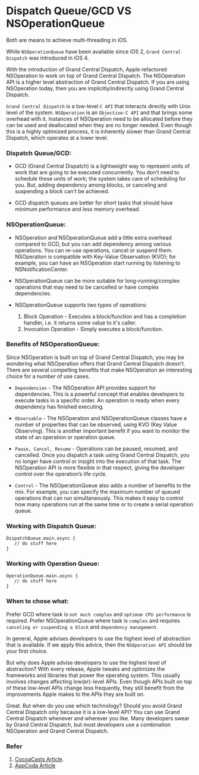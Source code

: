# Dispatch Queue/GCD VS NSOperationQueue

Both are means to achieve multi-threading in iOS.

While ```NSOperationQueue``` have been available since iOS 2, ```Grand Central Dispatch``` was introduced in iOS 4.

With the introduction of Grand Central Dispatch, Apple refactored NSOperation to work on top of Grand Central Dispatch. The NSOperation API is a higher level abstraction of Grand Central Dispatch. If you are using NSOperation today, then you are implicitly/indirectly using Grand Central Dispatch.

```Grand Central Dispatch``` is a low-level ```C API``` that interacts directly with Unix level of the system. ```NSOperation``` is an ```Objective-C API``` and that brings some overhead with it. Instances of NSOperation need to be allocated before they can be used and deallocated when they are no longer needed. Even though this is a highly optimized process, it is inherently slower than Grand Central Dispatch, which operates at a lower level.

### Dispatch Queue/GCD:

* GCD (Grand Central Dispatch) is a lightweight way to represent units of work that are going to be executed concurrently. You don’t need to schedule these units of work; the system takes care of scheduling for you. But, adding dependency among blocks, or canceling and suspending a block can't be achieved.

* GCD dispatch queues are better for short tasks that should have minimum performance and less memory overhead.

### NSOperationQueue:

* NSOperation and NSOperationQueue add a little extra overhead compared to GCD, but you can add dependency among various operations. You can re-use operations, cancel or suspend them. NSOperation is compatible with Key-Value Observation (KVO); for example, you can have an NSOperation start running by listening to NSNotificationCenter.

* NSOperationQueue can be more suitable for long-running/complex operations that may need to be cancelled or have complex dependencies.

* NSOperationQueue supports two types of operations:
	1. Block Operation - Executes a block/function and has a completion handler, i.e. it returns some value to it's caller.
	2. Invocation Operation - Simply executes a block/function.

### Benefits of NSOperationQueue:

Since NSOperation is built on top of Grand Central Dispatch, you may be wondering what NSOperation offers that Grand Central Dispatch doesn’t. There are several compelling benefits that make NSOperation an interesting choice for a number of use cases.

* ```Dependencies``` -
The NSOperation API provides support for dependencies. This is a powerful concept that enables developers to execute tasks in a specific order. An operation is ready when every dependency has finished executing.

* ```Observable``` -
The NSOperation and NSOperationQueue classes have a number of properties that can be observed, using KVO (Key Value Observing). This is another important benefit if you want to monitor the state of an operation or operation queue.

* ```Pause, Cancel, Resume``` -
Operations can be paused, resumed, and cancelled. Once you dispatch a task using Grand Central Dispatch, you no longer have control or insight into the execution of that task. The NSOperation API is more flexible in that respect, giving the developer control over the operation’s life cycle.

* ```Control``` -
The NSOperationQueue also adds a number of benefits to the mix. For example, you can specify the maximum number of queued operations that can run simultaneously. This makes it easy to control how many operations run at the same time or to create a serial operation queue.

### Working with Dispatch Queue:

```
DispatchQueue.main.async {
   // do stuff here
}
```

### Working with Operation Queue:

```
OperationQueue.main.async {
   // do stuff here
}
```

### When to chose what:

Prefer GCD where task is ```not much complex``` and ```optimum CPU performance``` is required.
Prefer NSOperationQueue where task is ```complex``` and requires ```canceling or suspending a block``` and ```dependency management```.

In general, Apple advises developers to use the highest level of abstraction that is available. If we apply this advice, then the ```NSOperation API``` should be your first choice.

But why does Apple advise developers to use the highest level of abstraction? With every release, Apple tweaks and optimizes the frameworks and libraries that power the operating system. This usually involves changes affecting low(er)-level APIs. Even though APIs built on top of these low-level APIs change less frequently, they still benefit from the improvements Apple makes to the APIs they are built on.

Great. But when do you use which technology? Should you avoid Grand Central Dispatch only because it is a low-level API? You can use Grand Central Dispatch whenever and wherever you like. Many developers swear by Grand Central Dispatch, but most developers use a combination NSOperation and Grand Central Dispatch.

### Refer

1. [CocoaCasts Article](https://cocoacasts.com/choosing-between-nsoperation-and-grand-central-dispatch/).
2. [AppCoda Article](http://www.appcoda.com/ios-concurrency/)
